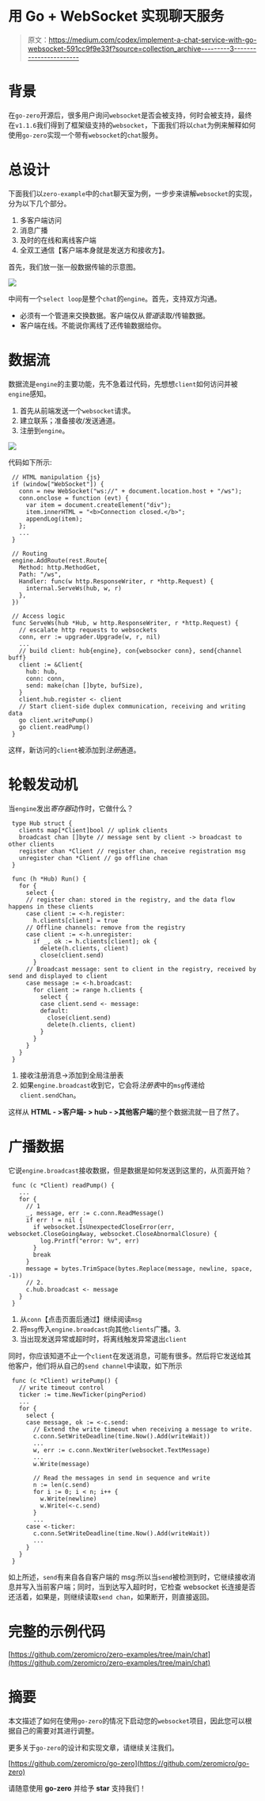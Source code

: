 # 用 Go + WebSocket 实现聊天服务

> 原文：<https://medium.com/codex/implement-a-chat-service-with-go-websocket-591cc9f9e33f?source=collection_archive---------3----------------------->

# 背景

在`go-zero`开源后，很多用户询问`websocket`是否会被支持，何时会被支持，最终在`v1.1.6`我们得到了框架级支持的`websocket`，下面我们将以`chat`为例来解释如何使用`go-zero`实现一个带有`websocket`的`chat`服务。

# 总设计

下面我们以`zero-example`中的`chat`聊天室为例，一步步来讲解`websocket`的实现，分为以下几个部分。

1.  多客户端访问
2.  消息广播
3.  及时的在线和离线客户端
4.  全双工通信【客户端本身就是发送方和接收方】。

首先，我们放一张一般数据传输的示意图。

![](img/9f9d05d18be9fb8fd2535f9991b3cf7d.png)

中间有一个`select loop`是整个`chat`的`engine`。首先，支持双方沟通。

*   必须有一个管道来交换数据。客户端仅从*管道*读取/传输数据。
*   客户端在线。不能说你离线了还传输数据给你。

# 数据流

数据流是`engine`的主要功能，先不急着过代码，先想想`client`如何访问并被`engine`感知。

1.  首先从前端发送一个`websocket`请求。
2.  建立联系；准备接收/发送通道。
3.  注册到`engine`。

![](img/576ec89f265134d6934bedadae40a410.png)

代码如下所示:

```
 // HTML manipulation {js}
 if (window["WebSocket"]) {
   conn = new WebSocket("ws://" + document.location.host + "/ws");
   conn.onclose = function (evt) {
     var item = document.createElement("div");
     item.innerHTML = "<b>Connection closed.</b>";
     appendLog(item);
   };
   ...
 }
 ​
 // Routing
 engine.AddRoute(rest.Route{
   Method: http.MethodGet,
   Path: "/ws",
   Handler: func(w http.ResponseWriter, r *http.Request) {
     internal.ServeWs(hub, w, r)
   },
 })
 ​
 // Access logic
 func ServeWs(hub *Hub, w http.ResponseWriter, r *http.Request) {
   // escalate http requests to websockets
   conn, err := upgrader.Upgrade(w, r, nil)
   ...
   // build client: hub{engine}, con{websocker conn}, send{channel buff}
   client := &Client{
     hub: hub,
     conn: conn,
     send: make(chan []byte, bufSize),
   }
   client.hub.register <- client
   // Start client-side duplex communication, receiving and writing data
   go client.writePump()
   go client.readPump()
 }
```

这样，新访问的`client`被添加到*注册*通道。

# 轮毂发动机

当`engine`发出*寄存器*动作时，它做什么？

```
 type Hub struct {
   clients map[*Client]bool // uplink clients
   broadcast chan []byte // message sent by client -> broadcast to other clients
   register chan *Client // register chan, receive registration msg
   unregister chan *Client // go offline chan
 }
 ​
 func (h *Hub) Run() {
   for {
     select {
     // register chan: stored in the registry, and the data flow happens in these clients
     case client := <-h.register:
       h.clients[client] = true
     // Offline channels: remove from the registry
     case client := <-h.unregister:
       if _, ok := h.clients[client]; ok {
         delete(h.clients, client)
         close(client.send)
       }
     // Broadcast message: sent to client in the registry, received by send and displayed to client
     case message := <-h.broadcast:
       for client := range h.clients {
         select {
         case client.send <- message:
         default:
           close(client.send)
           delete(h.clients, client)
         }
       }
     }
   }
 }
```

1.  接收注册消息->添加到全局注册表
2.  如果`engine.broadcast`收到它，它会将*注册表*中的`msg`传递给`client.sendChan`。

这样从 **HTML - >客户端- > hub - >其他客户端**的整个数据流就一目了然了。

# 广播数据

它说`engine.broadcast`接收数据，但是数据是如何发送到这里的，从页面开始？

```
 func (c *Client) readPump() {
   ...
   for {
     // 1
     _, message, err := c.conn.ReadMessage()
     if err ! = nil {
       if websocket.IsUnexpectedCloseError(err, websocket.CloseGoingAway, websocket.CloseAbnormalClosure) {
         log.Printf("error: %v", err)
       }
       break
     }
     message = bytes.TrimSpace(bytes.Replace(message, newline, space, -1))
     // 2.
     c.hub.broadcast <- message
   }
 }
```

1.  从`conn`【点击页面后通过】继续阅读`msg`
2.  将`msg`传入`engine.broadcast`向其他`clients`广播。3.
3.  当出现发送异常或超时时，将离线触发异常退出`client`

同时，你应该知道不止一个`client`在发送消息，可能有很多。然后将它发送给其他客户，他们将从自己的`send channel`中读取，如下所示

```
 func (c *Client) writePump() {
   // write timeout control
   ticker := time.NewTicker(pingPeriod)
   ...
   for {
     select {
     case message, ok := <-c.send:
       // Extend the write timeout when receiving a message to write.
       c.conn.SetWriteDeadline(time.Now().Add(writeWait))
       ...
       w, err := c.conn.NextWriter(websocket.TextMessage)
       ...
       w.Write(message)
 ​
       // Read the messages in send in sequence and write
       n := len(c.send)
       for i := 0; i < n; i++ {
         w.Write(newline)
         w.Write(<-c.send)
       }
       ...
     case <-ticker:
       c.conn.SetWriteDeadline(time.Now().Add(writeWait))
       ...
     }
   }
 }
```

如上所述，`send`有来自各自客户端的 msg:所以当`send`被检测到时，它继续接收消息并写入当前客户端；同时，当到达写入超时时，它检查 websocket 长连接是否还活着，如果是，则继续读取`send chan`，如果断开，则直接返回。

# 完整的示例代码

[https://github.com/zeromicro/zero-examples/tree/main/chat](https://github.com/zeromicro/zero-examples/tree/main/chat)

# 摘要

本文描述了如何在使用`go-zero`的情况下启动您的`websocket`项目，因此您可以根据自己的需要对其进行调整。

更多关于`go-zero`的设计和实现文章，请继续关注我们。

[https://github.com/zeromicro/go-zero](https://github.com/zeromicro/go-zero)

请随意使用 **go-zero** 并给予 **star** 支持我们！